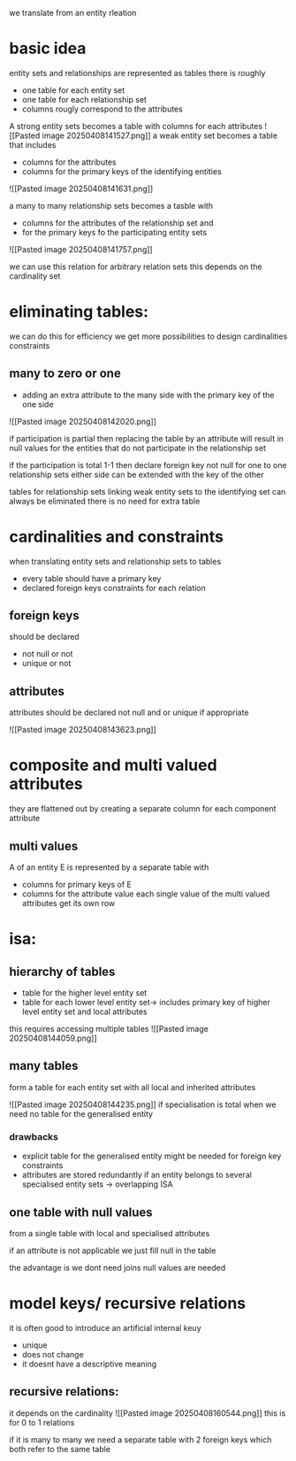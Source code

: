 we translate from an entity rleation

# basic idea
entity sets and relationships are represented as tables
there is roughly
- one table for each entity set
- one table for each relationship set 
- columns rougly correspond to the attributes


A strong entity sets becomes a table with columns for each attributes
![[Pasted image 20250408141527.png]]
a weak entity set becomes a table that includes 
- columns for the attributes 
- columns for the primary keys of the identifying entities

![[Pasted image 20250408141631.png]]

a many to many relationship sets becomes a tasble with 
- columns for the attributes of the relationship set and 
- for the primary keys fo the participating entity sets

![[Pasted image 20250408141757.png]]

we can use this relation for arbitrary relation sets
this depends on the cardinality set


# eliminating tables:
we can do this for efficiency 
we get more possibilities to design cardinalities constraints


## many to zero or one
- adding an extra attribute  to the many side with the primary key of the one side 

![[Pasted image 20250408142020.png]]


if participation is partial then replacing the table by an attribute will result in null values for the entities that do not participate in the relationship set

if the participation is total 1-1 then declare foreign key not null
for one to one relationship sets either side can be extended with the key of the other 

tables for relationship sets linking weak entity sets to the identifying set can always be eliminated
there is no need for extra table 

# cardinalities and constraints
when translating entity sets and relationship sets to tables
- every table should have a primary key
- declared foreign keys constraints for each relation

## foreign keys
should be declared
- not null or not
- unique or not
## attributes
attributes should be declared not null and or unique if appropriate

![[Pasted image 20250408143623.png]]


# composite and multi valued attributes
they are flattened out by creating a separate column for each component attribute

## multi values
A of an entity E is represented by a separate table with
- columns for primary keys of E 
- columns for the attribute value
each single value of the multi valued attributes get its own row


# isa:
## hierarchy of tables
- table for the higher level entity set
- table for each lower level entity set-> includes primary key of higher level entity set and local attributes

this requires accessing multiple tables
![[Pasted image 20250408144059.png]]
## many tables
form a table for each entity set with all local and inherited attributes

![[Pasted image 20250408144235.png]]
if specialisation is total when we need no table for the generalised entity 

### drawbacks
- explicit table for the generalised entity might be needed for foreign key constraints
- attributes are stored redundantly if an entity belongs to several specialised entity sets -> overlapping ISA

## one table with null values
from a single table with local and specialised attributes

if an attribute is not applicable we just fill null in the table 

the advantage is we dont need joins
null values are needed
# model keys/ recursive relations

it is often good to introduce an artificial internal keuy
- unique 
- does not change
- it doesnt have a descriptive meaning

## recursive relations:
it depends on the cardinality 
![[Pasted image 20250408160544.png]]
this is for 0 to 1 relations

if it is many to many we need a separate table with 2 foreign keys which both refer to the same table 

